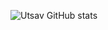 ![Utsav GitHub stats](https://github-readme-stats.vercel.app/api?username=kus0023&theme=dark&show_icons=true)
